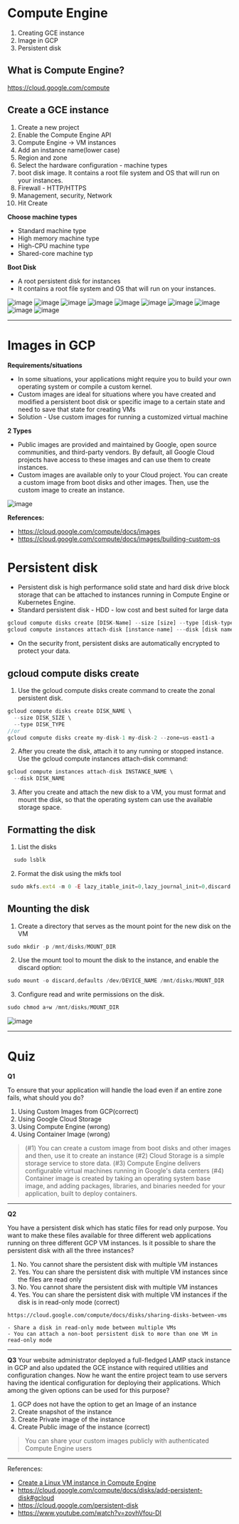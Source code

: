 # Compute Engine

1. Creating GCE instance
2. Image in GCP
3. Persistent disk

## What is Compute Engine?

https://cloud.google.com/compute

## Create a GCE instance

1. Create a new project
2. Enable the Compute Engine API
3. Compute Engine -> VM instances
4. Add an instance name(lower case)
5. Region and zone
6. Select the hardware configuration - machine types
7. boot disk image. It contains a root file system and OS that will run on your instances.
8. Firewall - HTTP/HTTPS
9. Management, security, Network
10. Hit Create

**Choose machine types**

- Standard machine type
- High memory machine type
- High-CPU machine type
- Shared-core machine typ

**Boot Disk**

- A root persistent disk for instances
- It contains a root file system and OS that will run on your instances.

![image](./compupte-engine/gce1-region.PNG)
![image](./compupte-engine/gce2-machine-type.PNG)
![image](./compupte-engine/gce3-1-boot-disk-change.PNG)
![image](./compupte-engine/gce3-2-boot-disk.PNG)
![image](./compupte-engine/gce4-firewall.PNG)
![image](./compupte-engine/gce5-detail.PNG)
![image](./compupte-engine/gce5-1-network.PNG)
![image](./compupte-engine/gce5-2-network-2.PNG)
![image](./compupte-engine/gce5-3-security.PNG)
![image](./compupte-engine/region-zones.PNG)

<hr />

# Images in GCP

**Requirements/situations**

- In some situations, your applications might require you to build your own operating system or compile a custom kernel.
- Custom images are ideal for situations where you have created and modified a persistent boot disk or specific image to a certain state and need to save that state for creating VMs
- Solution - Use custom images for running a customized virtual
  machine

**2 Types**

- Public images are provided and maintained by Google, open source communities, and third-party vendors. By default, all Google Cloud projects have access to these images and can use them to create instances.
- Custom images are available only to your Cloud project. You can create a custom image from boot disks and other images. Then, use the custom image to create an instance.

![image](./compupte-engine/custom-image2.PNG)

**References:**

- https://cloud.google.com/compute/docs/images
- https://cloud.google.com/compute/docs/images/building-custom-os

# Persistent disk

- Persistent disk is high performance solid state and hard disk drive block storage that can be attached to instances running in Compute Engine or Kubernetes Engine.
- Standard persistent disk - HDD - low cost and best suited for large data

```js
gcloud compute disks create [DISK-Name] --size [size] --type [disk-type]
gcloud compute instances attach-disk [instance-name] ---disk [disk name]
```

- On the security front, persistent disks are automatically encrypted to protect your data.

## gcloud compute disks create

1. Use the gcloud compute disks create command to create the zonal persistent disk.

```js
gcloud compute disks create DISK_NAME \
  --size DISK_SIZE \
  --type DISK_TYPE
//or
gcloud compute disks create my-disk-1 my-disk-2 --zone=us-east1-a
```

2. After you create the disk, attach it to any running or stopped instance. Use the gcloud compute instances attach-disk command:

```js
gcloud compute instances attach-disk INSTANCE_NAME \
  --disk DISK_NAME
```

3. After you create and attach the new disk to a VM, you must format and mount the disk, so that the operating system can use the available storage space.

## Formatting the disk

1. List the disks

```js
  sudo lsblk
```

2. Format the disk using the mkfs tool

```js
 sudo mkfs.ext4 -m 0 -E lazy_itable_init=0,lazy_journal_init=0,discard /dev/DEVICE_NAME
```

## Mounting the disk

1. Create a directory that serves as the mount point for the new disk on the VM

```js
sudo mkdir -p /mnt/disks/MOUNT_DIR
```

2. Use the mount tool to mount the disk to the instance, and enable the discard option:

```js
sudo mount -o discard,defaults /dev/DEVICE_NAME /mnt/disks/MOUNT_DIR
```

3. Configure read and write permissions on the disk.

```js
sudo chmod a+w /mnt/disks/MOUNT_DIR
```

![image](./compupte-engine/persist-format.PNG)

<hr />

# Quiz

**Q1**

To ensure that your application will handle the load even if an entire zone fails, what should you do?

1. Using Custom Images from GCP(correct)
2. Using Google Cloud Storage
3. Using Compute Engine (wrong)
4. Using Container Image (wrong)

> (#1) You can create a custom image from boot disks and other images and then, use it to create an instance
> (#2) Cloud Storage is a simple storage service to store data.
> (#3) Compute Engine delivers configurable virtual machines running in Google's data centers
> (#4) Container image is created by taking an operating system base image, and adding packages, libraries, and binaries needed for your application, built to deploy containers.

<hr />

**Q2**

You have a persistent disk which has static files for read only purpose. You want to make these files available for three different web applications running on three different GCP VM instances. Is it possible to share the persistent disk with all the three instances?

1. No. You cannot share the persistent disk with multiple VM instances
2. Yes. You can share the persistent disk with multiple VM instances since the files are read only
3. No. You cannot share the persistent disk with multiple VM instances
4. Yes. You can share the persistent disk with multiple VM instances if the disk is in read-only mode (correct)

```text
https://cloud.google.com/compute/docs/disks/sharing-disks-between-vms

- Share a disk in read-only mode between multiple VMs
- You can attach a non-boot persistent disk to more than one VM in read-only mode
```

<hr />

**Q3**
Your website administrator deployed a full-fledged LAMP stack instance in GCP and also updated the GCE instance with required utilities and configuration changes. Now he want the entire project team to use servers having the identical configuration for deploying their applications. Which among the given options can be used for this purpose?

1. GCP does not have the option to get an Image of an instance
2. Create snapshot of the instance
3. Create Private image of the instance
4. Create Public image of the instance (correct)

> You can share your custom images publicly with authenticated Compute Engine users

<hr />

References:

- [Create a Linux VM instance in Compute Engine](https://cloud.google.com/compute/docs/create-linux-vm-instance)
- https://cloud.google.com/compute/docs/disks/add-persistent-disk#gcloud
- https://cloud.google.com/persistent-disk
- https://www.youtube.com/watch?v=zovhVfou-DI
